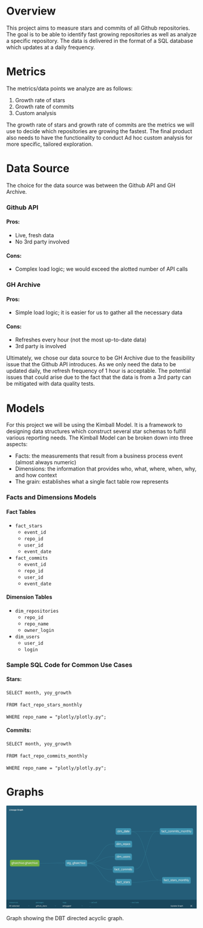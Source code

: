 # Overview
This project aims to measure stars and commits of all Github repositories. The goal is to be able to identify fast growing repositories as well as analyze a specific repository. The data is delivered in the format of a SQL database which updates at a daily frequency.

# Metrics

The metrics/data points we analyze are as follows:

1. Growth rate of stars
2. Growth rate of commits
3. Custom analysis

The growth rate of stars and growth rate of commits are the metrics we will use to decide which repositories are growing the fastest. The final product also needs to have the functionality to conduct Ad hoc custom analysis for more specific, tailored exploration.

# Data Source
The choice for the data source was between the Github API and GH Archive.

### Github API
#### Pros:
* Live, fresh data
* No 3rd party involved
  
#### Cons:
* Complex load logic; we would exceed the alotted number of API calls

### GH Archive
#### Pros:
*  Simple load logic; it is easier for us to gather all the necessary data

#### Cons:
*  Refreshes every hour (not the most up-to-date data)
*  3rd party is involved

Ultimately, we chose our data source to be GH Archive due to the feasibility issue that the Github API introduces. As we only need the data to be updated daily, the refresh frequency of 1 hour is acceptable. The potential issues that could arise due to the fact that the data is from a 3rd party can be mitigated with data quality tests.

# Models

For this project we will be using the Kimball Model. It is a framework to designing data structures which construct several star schemas to fulfill various reporting needs. The Kimball Model can be broken down into three aspects:
* Facts: the measurements that result from a business process event (almost always numeric)
* Dimensions: the information that provides who, what, where, when, why, and how context
* The grain: establishes what a single fact table row represents

### Facts and Dimensions Models
#### Fact Tables
* `fact_stars`
  * `event_id`
  * `repo_id`
  * `user_id`
  * `event_date`
* `fact_commits`
  * `event_id`
  * `repo_id`
  * `user_id`
  * `event_date`

#### Dimension Tables
* `dim_repositories`
  * `repo_id`
  * `repo_name`
  * `owner_login`
* `dim_users`
  * `user_id`
  * `login`

 
### Sample SQL Code for Common Use Cases
#### Stars:
```
SELECT month, yoy_growth

FROM fact_repo_stars_monthly

WHERE repo_name = "plotly/plotly.py";
```

#### Commits:
```
SELECT month, yoy_growth

FROM fact_repo_commits_monthly

WHERE repo_name = "plotly/plotly.py";
```

# Graphs
![DBT DAG](docs/dbt_dag.png)

Graph showing the DBT directed acyclic graph.
